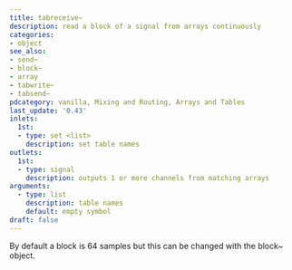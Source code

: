 ```yaml
---
title: tabreceive~
description: read a block of a signal from arrays continuously
categories:
- object
see_also:
- send~
- block~
- array
- tabwrite~
- tabsend~
pdcategory: vanilla, Mixing and Routing, Arrays and Tables
last_update: '0.43'
inlets:
  1st:
  - type: set <list>
    description: set table names
outlets:
  1st:
  - type: signal
    description: outputs 1 or more channels from matching arrays
arguments:
  - type: list
    description: table names
    default: empty symbol
draft: false
---
```

By default a block is 64 samples but this can be changed with the block~ object.
